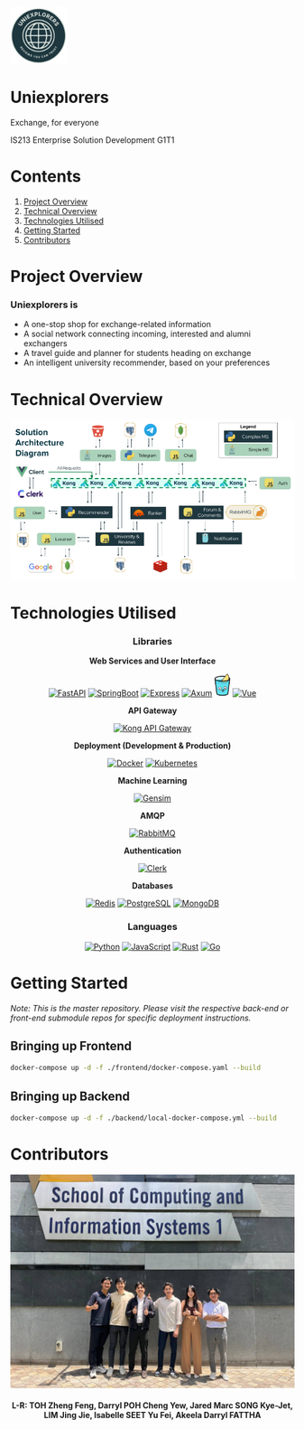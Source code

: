 <div align="left">
  <img src="assets/logo.png" width=100px>
</div>

# Uniexplorers

Exchange, for everyone

IS213 Enterprise Solution Development G1T1

# Contents

1. [Project Overview](#project-overview)
2. [Technical Overview](#technical-overview)
3. [Technologies Utilised](#technologies-utilised)
4. [Getting Started](#getting-started)
5. [Contributors](#contributors)

# Project Overview

### Uniexplorers is
- A one-stop shop for exchange-related information
- A social network connecting incoming, interested and alumni exchangers
- A travel guide and planner for students heading on exchange
- An intelligent university recommender, based on your preferences


# Technical Overview

<div align="center">
  <img src="assets/sad.png">
</div>

# Technologies Utilised

<div align="center">
  <h3>Libraries</h3>
  <p><strong>Web Services and User Interface</strong></p>
  <a href="https://fastapi.tiangolo.com/"><img src="https://fastapi.tiangolo.com/img/logo-margin/logo-teal.png" alt="FastAPI" width="88"/></a>
  <a href="https://spring.io/"><img src="https://4.bp.blogspot.com/-ou-a_Aa1t7A/W6IhNc3Q0gI/AAAAAAAAD6Y/pwh44arKiuM_NBqB1H7Pz4-7QhUxAgZkACLcBGAs/s1600/spring-boot-logo.png" alt="SpringBoot" height="40"/></a>
  <a href="https://expressjs.com/"><img src="https://i.cloudup.com/zfY6lL7eFa-3000x3000.png" alt="Express" height="40"/></a>
  <a href="https://tokio.rs/"><img src="https://tokio.rs/img/tokio-horizontal.svg" alt="Axum" height="40"/></a>
  <a href="https://gin-gonic.com/"><img src="https://raw.githubusercontent.com/gin-gonic/logo/master/color.png" alt="Gin" height="40"/></a>
  <a href="https://vuejs.org/"><img src="https://upload.wikimedia.org/wikipedia/commons/thumb/9/95/Vue.js_Logo_2.svg/1200px-Vue.js_Logo_2.svg.png" alt="Vue" height="40"/></a>

  

  <p><strong>API Gateway</strong></p>
  <a href="https://konghq.com/"><img src="https://konghq.com/wp-content/uploads/2018/08/kong-combination-mark-color-256px.png" alt="Kong API Gateway" width="88"/></a>
  
  <p><strong>Deployment (Development & Production)</strong></p>

  <a href="https://www.docker.com/"><img src="https://www.docker.com/wp-content/uploads/2022/03/horizontal-logo-monochromatic-white.png" alt="Docker" width="88"/></a>
  <a href="https://kubernetes.io/"><img src="https://gcloud.devoteam.com/wp-content/uploads/sites/32/2021/10/kubernetes-logo-1-1.svg" alt="Kubernetes" height="44"/></a>

  <p><strong>Machine Learning</strong></p>
  <a href="https://radimrehurek.com/gensim/"><img src="https://radimrehurek.com/gensim/_static/images/gensim.png" alt="Gensim" height="44"/></a>
  

  <p><strong>AMQP</strong></p>

  <a href="https://www.rabbitmq.com/"><img src="https://upload.wikimedia.org/wikipedia/commons/thumb/7/71/RabbitMQ_logo.svg/2560px-RabbitMQ_logo.svg.png" alt="RabbitMQ" width="88"/></a>

  <p><strong>Authentication</strong></p>

  <a href="https://www.clerk.com/"><img src="https://workable-application-form.s3.amazonaws.com/advanced/production/5faba140a2e294c4d44b07eb/5a2307b9-37fe-9bd0-b5f4-2666152d200d" alt="Clerk" width="88"/></a>

  <p><strong>Databases</strong></p>

  <a href="https://redis.com/"><img src="https://redis.com/wp-content/themes/wpx/assets/images/logo-redis.svg?auto=webp&quality=85,75&width=120" alt="Redis" width="88"/></a>
  <a href="https://postgresql.org/"><img src="https://upload.wikimedia.org/wikipedia/commons/thumb/2/29/Postgresql_elephant.svg/800px-Postgresql_elephant.svg.png" alt="PostgreSQL" width="40"/></a>
  <a href="https://mongodb.com/"><img src="https://www.ovhcloud.com/sites/default/files/styles/text_media_horizontal/public/2022-03/black.png" alt="MongoDB" height="40"/></a>

  <h3>Languages</h3>
  <a href="https://python.org/"><img src="https://upload.wikimedia.org/wikipedia/commons/thumb/c/c3/Python-logo-notext.svg/800px-Python-logo-notext.svg.png" alt="Python" width="40"/></a>
  <a href="https://ecma-international.org/publications-and-standards/standards/ecma-262/"><img src="https://durableprogramming.com/wp-content/uploads/2023/04/JavaScript-logo.png" alt="JavaScript" width="40"/></a>
  <a href="https://rust-lang.org/"><img src="https://upload.wikimedia.org/wikipedia/commons/thumb/d/d5/Rust_programming_language_black_logo.svg/1200px-Rust_programming_language_black_logo.svg.png" alt="Rust" width="40"/></a>
  <a href="https://go.dev"><img src="https://upload.wikimedia.org/wikipedia/commons/thumb/0/05/Go_Logo_Blue.svg/800px-Go_Logo_Blue.svg.png" alt="Go" width="88"/></a>  
</div>

# Getting Started

<i>Note: This is the master repository. Please visit the respective back-end or front-end submodule repos for specific deployment instructions.</i>

## Bringing up Frontend

```sh
docker-compose up -d -f ./frontend/docker-compose.yaml --build 
```

## Bringing up Backend

```sh
docker-compose up -d -f ./backend/local-docker-compose.yml --build 
```

# Contributors

<div align="center">
  <img src="assets/team.jpg">
  <h4>L-R: TOH Zheng Feng, Darryl POH Cheng Yew, Jared Marc SONG Kye-Jet, LIM Jing Jie, Isabelle SEET Yu Fei, Akeela Darryl FATTHA</h4>
</div>